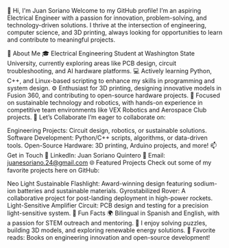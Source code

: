 👋 Hi, I'm Juan Soriano
Welcome to my GitHub profile! I’m an aspiring Electrical Engineer with a passion for innovation, problem-solving, and technology-driven solutions. I thrive at the intersection of engineering, computer science, and 3D printing, always looking for opportunities to learn and contribute to meaningful projects.

🌟 About Me
🎓 Electrical Engineering Student at Washington State University, currently exploring areas like PCB design, circuit troubleshooting, and AI hardware platforms.
💻 Actively learning Python, C++, and Linux-based scripting to enhance my skills in programming and system design.
⚙️ Enthusiast for 3D printing, designing innovative models in Fusion 360, and contributing to open-source hardware projects.
🌱 Focused on sustainable technology and robotics, with hands-on experience in competitive team environments like VEX Robotics and Aerospace Club projects.
🤝 Let’s Collaborate
I’m eager to collaborate on:

Engineering Projects: Circuit design, robotics, or sustainable solutions.
Software Development: Python/C++ scripts, algorithms, or data-driven tools.
Open-Source Hardware: 3D printing, Arduino projects, and more!
📫 Get in Touch
💼 LinkedIn: Juan Soriano Quintero
📧 Email: juanesoriano.24@gmail.com
🌐 Featured Projects
Check out some of my favorite projects here on GitHub:

Neo Light Sustainable Flashlight: Award-winning design featuring sodium-ion batteries and sustainable materials.
Gyrostabilized Rover: A collaborative project for post-landing deployment in high-power rockets.
Light-Sensitive Amplifier Circuit: PCB design and testing for a precision light-sensitive system.
🚀 Fun Facts
🌍 Bilingual in Spanish and English, with a passion for STEM outreach and mentoring.
🧩 I enjoy solving puzzles, building 3D models, and exploring renewable energy solutions.
📘 Favorite reads: Books on engineering innovation and open-source development!
